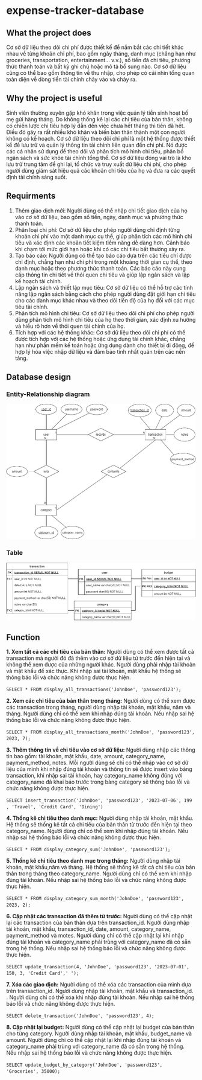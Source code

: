# expense-tracker-database                    
## What the project does
Cơ sở dữ liệu theo dõi chi phí được thiết kế để nắm bắt các chi tiết khác nhau về từng khoản chi phí, bao gồm ngày tháng, danh mục (chẳng hạn như groceries, transportation, entertainment… v.v.), số tiền đã chi tiêu, phương thức thanh toán và bất kỳ ghi chú hoặc mô tả bổ sung nào. Cơ sở dữ liệu cũng có thể bao gồm thông tin về thu nhập, cho phép có cái nhìn tổng quan toàn diện về dòng tiền tài chính chảy vào và chảy ra. 
## Why the project is useful
Sinh viên thường xuyên gặp khó khăn trong việc quản lý tiền sinh hoạt bố mẹ gửi hàng tháng. Do không thống kê lại các chi tiêu của bản thân, không có chiến lược chi tiêu hợp lý dẫn đến việc chưa hết tháng thì tiền đã hết. Điều đó gây ra rất nhiều khó khăn và biến bản thân thành một con người không có kế hoạch. Cơ sở dữ liệu theo dõi chi phí là một hệ thống được thiết kế để lưu trữ và quản lý thông tin tài chính liên quan đến chi phí. Nó được các cá nhân sử dụng để theo dõi và phân tích mô hình chi tiêu, phân bổ ngân sách và sức khỏe tài chính tổng thể. Cơ sở dữ liệu đóng vai trò là kho lưu trữ trung tâm để ghi lại, tổ chức và truy xuất dữ liệu chi phí, cho phép người dùng giám sát hiệu quả các khoản chi tiêu của họ và đưa ra các quyết định tài chính sáng suốt.
## Requirments
1.	Thêm giao dịch mới: Người dùng có thể nhập chi tiết giao dịch của họ vào cơ sở dữ liệu, bao gồm số tiền, ngày, danh mục và phương thức thanh toán. 
2.	Phân loại chi phí: Cơ sở dữ liệu cho phép người dùng chỉ định từng khoản chi phí vào một danh mục cụ thể, giúp phân tích các mô hình chi tiêu và xác định các khoản tiết kiệm tiềm năng dễ dàng hơn. Cảnh báo khi chạm tới mức giới hạn hoặc khi có các chi tiêu bất thường xảy ra.
3.	Tạo báo cáo: Người dùng có thể tạo báo cáo dựa trên các tiêu chí được chỉ định, chẳng hạn như chi phí trong một khoảng thời gian cụ thể, theo danh mục hoặc theo phương thức thanh toán. Các báo cáo này cung cấp thông tin chi tiết về thói quen chi tiêu và giúp lập ngân sách và lập kế hoạch tài chính.
4.	Lập ngân sách và thiết lập mục tiêu: Cơ sở dữ liệu có thể hỗ trợ các tính năng lập ngân sách bằng cách cho phép người dùng đặt giới hạn chi tiêu cho các danh mục khác nhau và theo dõi tiến độ của họ đối với các mục tiêu tài chính.
5.	Phân tích mô hình chi tiêu: Cơ sở dữ liệu theo dõi chi phí cho phép người dùng phân tích mô hình chi tiêu của họ theo thời gian, xác định xu hướng và hiểu rõ hơn về thói quen tài chính của họ.
6.	Tích hợp với các hệ thống khác: Cơ sở dữ liệu theo dõi chi phí có thể được tích hợp với các hệ thống hoặc ứng dụng tài chính khác, chẳng hạn như phần mềm kế toán hoặc ứng dụng dành cho thiết bị di động, để hợp lý hóa việc nhập dữ liệu và đảm bảo tính nhất quán trên các nền tảng.
## Database design
### Entity-Relationship diagram
![erd-expense_tracker drawio](/assets/erd-expense_tracker.drawio.png)
### Table
![er-expense_tracker drawio](/assets/er-expense_tracker.drawio.png)
## Function
**1. Xem tất cả các chi tiêu của bản thân:**  Người dùng có thể xem được tất cả transaction mà người đó đã thêm vào cơ sở dữ liệu từ trước đến hiện tại và không thể xem được của những người khác. Người dùng phải nhập tài khoản và mật khẩu để xác thực. Khi nhập sai tài khoản, mật khẩu hệ thống sẽ thông báo lỗi và chức năng không được thực hiện.

`SELECT * FROM display_all_transactions('JohnDoe', 'password123');`

**2.	Xem các chi tiêu của bản thân trong tháng:**  Người dùng có thể xem được các transaction trong tháng, người dùng nhập tài khoản, mật khẩu, năm và tháng. Người dùng chỉ có thể xem khi nhập đúng tài khoản. Nếu nhập sai hệ thống báo lỗi và chức năng không được thực hiện.

`SELECT * FROM display_all_transactions_month('JohnDoe', 'password123', 2023, 7);`

**3. Thêm thông tin về chi tiêu vào cơ sở dữ liệu:** Người dùng nhập các thông tin bao gồm: tài khoản, mật khẩu, date, amount, category_name, payment_method, notes. Mỗi người dùng sẽ chỉ có thể nhập vào cơ sở dữ liệu của mình khi nhập đúng tài khoản và thông tin sẽ được insert vào bảng transaction, khi nhập sai tài khoản, hay category_name không đúng với category_name đã khai báo trước trong bàng category sẽ thông báo lỗi và chức năng không được thực hiện.

`SELECT insert_transaction('JohnDoe', 'password123', '2023-07-06', 199 , 'Travel', 'Credit Card', 'Dining')`

**4. Thống kê chi tiêu theo danh mục:** Người dùng nhập tài khoản, mật khẩu. Hệ thống sẽ thống kê tất cả chi tiêu của bản thân từ trước đến hiện tại theo category_name. Người dùng chỉ có thể xem khi nhập đúng tài khoản. Nếu nhập sai hệ thống báo lỗi và chức năng không được thực hiện.

`SELECT * FROM display_category_sum('JohnDoe', 'password123');`

**5. Thống kê chi tiêu theo danh mục trong tháng:** Người dùng nhập tài khoản, mật khẩu,năm và tháng. Hệ thống sẽ thống kê tất cả chi tiêu của bản thân trong tháng theo category_name. Người dùng chỉ có thể xem khi nhập đúng tài khoản. Nếu nhập sai hệ thống báo lỗi và chức năng không được thực hiện.

`SELECT * FROM display_category_sum_month('JohnDoe', 'password123', 2023, 2);`

**6. Cập nhật các transaction đã thêm từ trước:** Người dùng có thể cập nhật lại các transaction của bản thân dựa trên transaction_id. Người dùng nhập tài khoản, mật khẩu, transaction_id, date, amount, category_name, payment_method và motes. Người dùng chỉ có thể cập nhật lại khi nhập đúng tài khoản và category_name phải trùng với category_name đã có sẵn trong hệ thống. Nếu nhập sai hệ thống báo lỗi và chức năng không được thực hiện.

`SELECT update_transaction(4, 'JohnDoe', 'password123', '2023-07-01', 150, 3, 'Credit Card',' ');`

**7. Xóa các giao dịch:** Người dùng có thể xóa các transaction của mình dựa trên transaction_id. Người dùng nhập tài khoản, mật khẩu và transaction_id. . Người dùng chỉ có thể xóa khi nhập đúng tài khoản. Nếu nhập sai hệ thống báo lỗi và chức năng không được thực hiện.

`SELECT delete_transaction('JohnDoe', 'password123', 4);`

**8. Cập nhật lại budget:** Người dùng có thể cập nhật lại budget của bản thân cho từng category. Người dùng nhập tài khoản, mật khẩu, budget_name và amount. Người dùng chỉ có thể cập nhật lại khi nhập đúng tài khoản và category_name phải trùng với category_name đã có sẵn trong hệ thống. Nếu nhập sai hệ thống báo lỗi và chức năng không được thực hiện.

`SELECT update_budget_by_category('JohnDoe', 'password123', 'Groceries', 35000);`
